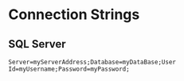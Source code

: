 # Connection Strings

## SQL Server

```
Server=myServerAddress;Database=myDataBase;User Id=myUsername;Password=myPassword;
```


